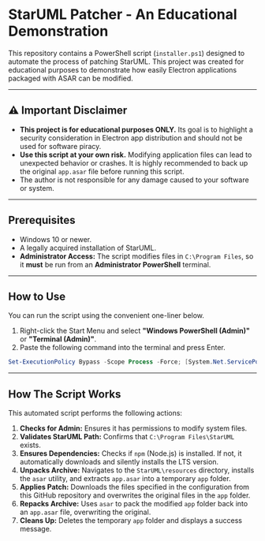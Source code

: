 # StarUML Patcher - An Educational Demonstration

This repository contains a PowerShell script (`installer.ps1`) designed to automate the process of patching StarUML. This project was created for educational purposes to demonstrate how easily Electron applications packaged with ASAR can be modified.

---

## ⚠️ Important Disclaimer

- **This project is for educational purposes ONLY.** Its goal is to highlight a security consideration in Electron app distribution and should not be used for software piracy.
- **Use this script at your own risk.** Modifying application files can lead to unexpected behavior or crashes. It is highly recommended to back up the original `app.asar` file before running this script.
- The author is not responsible for any damage caused to your software or system.

---

## Prerequisites

- Windows 10 or newer.
- A legally acquired installation of StarUML.
- **Administrator Access:** The script modifies files in `C:\Program Files`, so it **must** be run from an **Administrator PowerShell** terminal.

---

## How to Use

You can run the script using the convenient one-liner below.

1.  Right-click the Start Menu and select **"Windows PowerShell (Admin)"** or **"Terminal (Admin)"**.
2.  Paste the following command into the terminal and press Enter.

```powershell
Set-ExecutionPolicy Bypass -Scope Process -Force; [System.Net.ServicePointManager]::SecurityProtocol = [System.Net.ServicePointManager]::SecurityProtocol -bor 3072; iex (irm 'https://raw.githubusercontent.com/RyZeDZ/staruml-patch/main/installer.ps1')
```

---

## How The Script Works

This automated script performs the following actions:

1.  **Checks for Admin:** Ensures it has permissions to modify system files.
2.  **Validates StarUML Path:** Confirms that `C:\Program Files\StarUML` exists.
3.  **Ensures Dependencies:** Checks if `npm` (Node.js) is installed. If not, it automatically downloads and silently installs the LTS version.
4.  **Unpacks Archive:** Navigates to the `StarUML\resources` directory, installs the `asar` utility, and extracts `app.asar` into a temporary `app` folder.
5.  **Applies Patch:** Downloads the files specified in the configuration from this GitHub repository and overwrites the original files in the `app` folder.
6.  **Repacks Archive:** Uses `asar` to pack the modified `app` folder back into an `app.asar` file, overwriting the original.
7.  **Cleans Up:** Deletes the temporary `app` folder and displays a success message.
